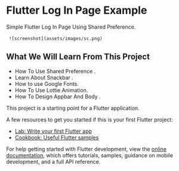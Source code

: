 # Flutter Log In Page Example

   Simple Flutter Log In Page Using Shared Preference.

     ![screenshot](assets/images/sc.png)

 


## What We Will Learn From This Project
   
   - How To Use Shared Preference .
   - Learn About Snackbar .
   - How to use Google Fonts.
   - How To Use Lottie Animation.
   - How To Design Appbar And Body .

This project is a starting point for a Flutter application.

A few resources to get you started if this is your first Flutter project:

- [Lab: Write your first Flutter app](https://docs.flutter.dev/get-started/codelab)
- [Cookbook: Useful Flutter samples](https://docs.flutter.dev/cookbook)

For help getting started with Flutter development, view the
[online documentation](https://docs.flutter.dev/), which offers tutorials,
samples, guidance on mobile development, and a full API reference.
